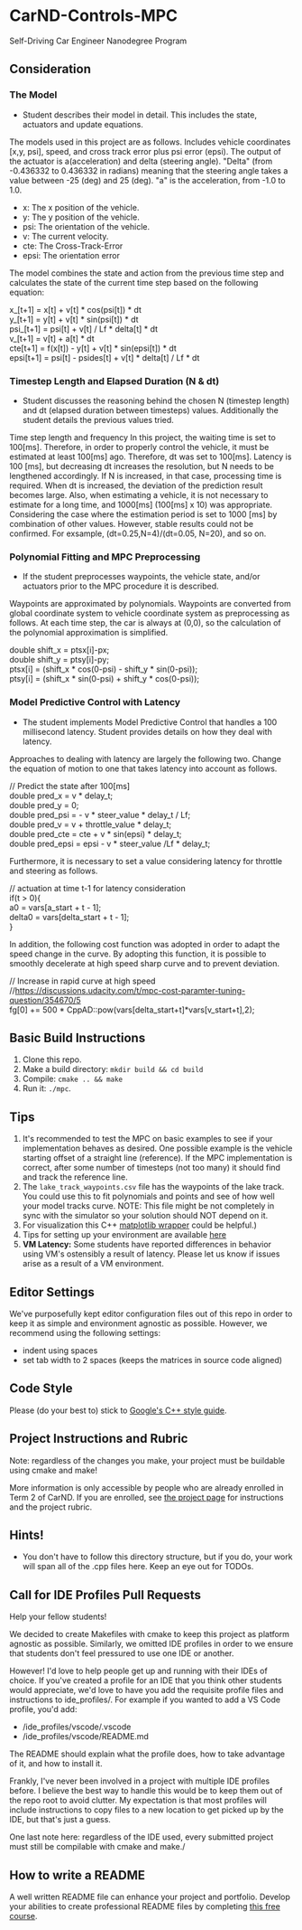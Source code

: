# CarND-Controls-MPC
Self-Driving Car Engineer Nanodegree Program

## Consideration
### The Model
* Student describes their model in detail. This includes the state, actuators and update equations.

The models used in this project are as follows.
Includes vehicle coordinates [x,y, psi], speed, and cross track error plus psi error (epsi). The output of the actuator is a(acceleration) and delta (steering angle).
"Delta" (from -0.436332 to 0.436332 in radians) meaning that the steering angle takes a value between -25 (deg) and 25 (deg). "a" is the acceleration, from -1.0 to 1.0.

* x: The x position of the vehicle.
* y: The y position of the vehicle.
* psi: The orientation of the vehicle.
* v: The current velocity.
* cte: The Cross-Track-Error
* epsi: The orientation error

The model combines the state and action from the previous time step and calculates the state of the current time step based on the following equation:

x_[t+1] = x[t] + v[t] * cos(psi[t]) * dt  
y_[t+1] = y[t] + v[t] * sin(psi[t]) * dt  
psi_[t+1] = psi[t] + v[t] / Lf * delta[t] * dt  
v_[t+1] = v[t] + a[t] * dt  
cte[t+1] = f(x[t]) - y[t] + v[t] * sin(epsi[t]) * dt  
epsi[t+1] = psi[t] - psides[t] + v[t] * delta[t] / Lf * dt  


### Timestep Length and Elapsed Duration (N & dt)
* Student discusses the reasoning behind the chosen N (timestep length) and dt (elapsed duration between timesteps) values. Additionally the student details the previous values tried.

Time step length and frequency In this project, the waiting time is set to 100[ms]. Therefore, in order to properly control the vehicle, it must be estimated at least 100[ms] ago. Therefore, dt was set to 100[ms].
Latency is 100 [ms], but decreasing dt increases the resolution, but N needs to be lengthened accordingly. If N is increased, in that case, processing time is required. When dt is increased, the deviation of the prediction result becomes large. Also, when estimating a vehicle, it is not necessary to estimate for a long time, and 1000[ms] (100[ms] x 10) was appropriate.
Considering the case where the estimation period is set to 1000 [ms] by combination of other values. However, stable results could not be confirmed.
For exsample, (dt=0.25,N=4)/(dt=0.05, N=20), and so on.


### Polynomial Fitting and MPC Preprocessing
* If the student preprocesses waypoints, the vehicle state, and/or actuators prior to the MPC procedure it is described.

Waypoints are approximated by polynomials. Waypoints are converted from global coordinate system to vehicle coordinate system as preprocessing as follows. At each time step, the car is always at (0,0), so the calculation of the polynomial approximation is simplified.

double shift_x = ptsx[i]-px;  
double shift_y = ptsy[i]-py;  
ptsx[i] = (shift_x * cos(0-psi) - shift_y * sin(0-psi));  
ptsy[i] = (shift_x * sin(0-psi) + shift_y * cos(0-psi));  


### Model Predictive Control with Latency
* The student implements Model Predictive Control that handles a 100 millisecond latency. Student provides details on how they deal with latency.

Approaches to dealing with latency are largely the following two.
Change the equation of motion to one that takes latency into account as follows.

// Predict the state after 100[ms]  
double pred_x = v * delay_t;  
double pred_y = 0;  
double pred_psi = - v * steer_value * delay_t / Lf;  
double pred_v = v + throttle_value * delay_t;  
double pred_cte = cte + v * sin(epsi) * delay_t;  
double pred_epsi = epsi - v * steer_value /Lf * delay_t;  

Furthermore, it is necessary to set a value considering latency for throttle and steering as follows.

// actuation at time t-1 for latency consideration  
if(t > 0){  
	a0 = vars[a_start + t - 1];  
	delta0 = vars[delta_start + t - 1];  
}  

In addition, the following cost function was adopted in order to adapt the speed change in the curve. By adopting this function, it is possible to smoothly decelerate at high speed sharp curve and to prevent deviation.

// Increase in rapid curve at high speed  
//https://discussions.udacity.com/t/mpc-cost-paramter-tuning-question/354670/5  
fg[0] += 500 * CppAD::pow(vars[delta_start+t]*vars[v_start+t],2);


## Basic Build Instructions

1. Clone this repo.
2. Make a build directory: `mkdir build && cd build`
3. Compile: `cmake .. && make`
4. Run it: `./mpc`.

## Tips

1. It's recommended to test the MPC on basic examples to see if your implementation behaves as desired. One possible example
is the vehicle starting offset of a straight line (reference). If the MPC implementation is correct, after some number of timesteps
(not too many) it should find and track the reference line.
2. The `lake_track_waypoints.csv` file has the waypoints of the lake track. You could use this to fit polynomials and points and see of how well your model tracks curve. NOTE: This file might be not completely in sync with the simulator so your solution should NOT depend on it.
3. For visualization this C++ [matplotlib wrapper](https://github.com/lava/matplotlib-cpp) could be helpful.)
4.  Tips for setting up your environment are available [here](https://classroom.udacity.com/nanodegrees/nd013/parts/40f38239-66b6-46ec-ae68-03afd8a601c8/modules/0949fca6-b379-42af-a919-ee50aa304e6a/lessons/f758c44c-5e40-4e01-93b5-1a82aa4e044f/concepts/23d376c7-0195-4276-bdf0-e02f1f3c665d)
5. **VM Latency:** Some students have reported differences in behavior using VM's ostensibly a result of latency.  Please let us know if issues arise as a result of a VM environment.

## Editor Settings

We've purposefully kept editor configuration files out of this repo in order to
keep it as simple and environment agnostic as possible. However, we recommend
using the following settings:

* indent using spaces
* set tab width to 2 spaces (keeps the matrices in source code aligned)

## Code Style

Please (do your best to) stick to [Google's C++ style guide](https://google.github.io/styleguide/cppguide.html).

## Project Instructions and Rubric

Note: regardless of the changes you make, your project must be buildable using
cmake and make!

More information is only accessible by people who are already enrolled in Term 2
of CarND. If you are enrolled, see [the project page](https://classroom.udacity.com/nanodegrees/nd013/parts/40f38239-66b6-46ec-ae68-03afd8a601c8/modules/f1820894-8322-4bb3-81aa-b26b3c6dcbaf/lessons/b1ff3be0-c904-438e-aad3-2b5379f0e0c3/concepts/1a2255a0-e23c-44cf-8d41-39b8a3c8264a)
for instructions and the project rubric.

## Hints!

* You don't have to follow this directory structure, but if you do, your work
  will span all of the .cpp files here. Keep an eye out for TODOs.

## Call for IDE Profiles Pull Requests

Help your fellow students!

We decided to create Makefiles with cmake to keep this project as platform
agnostic as possible. Similarly, we omitted IDE profiles in order to we ensure
that students don't feel pressured to use one IDE or another.

However! I'd love to help people get up and running with their IDEs of choice.
If you've created a profile for an IDE that you think other students would
appreciate, we'd love to have you add the requisite profile files and
instructions to ide_profiles/. For example if you wanted to add a VS Code
profile, you'd add:

* /ide_profiles/vscode/.vscode
* /ide_profiles/vscode/README.md

The README should explain what the profile does, how to take advantage of it,
and how to install it.

Frankly, I've never been involved in a project with multiple IDE profiles
before. I believe the best way to handle this would be to keep them out of the
repo root to avoid clutter. My expectation is that most profiles will include
instructions to copy files to a new location to get picked up by the IDE, but
that's just a guess.

One last note here: regardless of the IDE used, every submitted project must
still be compilable with cmake and make./

## How to write a README
A well written README file can enhance your project and portfolio.  Develop your abilities to create professional README files by completing [this free course](https://www.udacity.com/course/writing-readmes--ud777).
